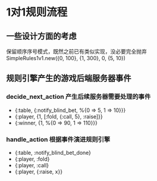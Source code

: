 # 1对1规则流程

## 一些设计方面的考虑
保留顺序序号模式，既然之前已有类似实现，没必要完全抛弃
SimpleRules1v1.new({0, 100}, {1, 300}, 0, {5, 10})

## 规则引擎产生的游戏后端服务器事件

### decide_next_action 产生后续服务器需要处理的事件
- {:table, {:notify_blind_bet, %{0 => 5, 1 => 10}}}
- {:player, {1, [:fold, {:call, 5}, :raise]}}
- {:winner, {1, %{0 => 90, 1 => 110}}}

### handle_action 根据事件演进规则引擎
- {:table, :notify_blind_bet_done}
- {:player, :fold}
- {:player, :call}
- {:player, {:raise, x}}

